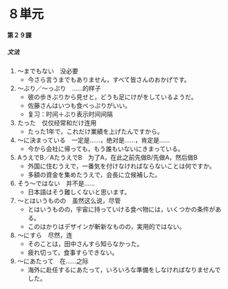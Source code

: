 # ８単元
#### 第２９課
##### 文法
1. ～までもない　没必要
	- 今さら言うまでもありません，すべて皆さんのおかげです。
1. ～ぶり／～っぷり　……的样子
	- 彼の歩きぶりから見せと，どうも足にけがをしているようだ。
	- 佐藤さんはいつも食べっぷりがいい。
	- 复习：时间＋ぶり表示时间间隔
1. たった　仅仅经常和だけ连用
	- たった1年で，これだけ業績を上げたんですから。
1. ～に決まっている　一定是……，绝对是……，肯定是……
	- 今から会社に帰っても，もう誰もいないにきまっている。
1. AうえでB／AたうえでB　为了A，在此之前先做B/先做A，然后做B
	- 外国に住むうえで，一番気を付けなければならないことは何ですか。
	- 多額の資金を集めたうえで，会長に立候補した。
1. そう～ではない　并不是……
	- 日本語はそう難しくないと思います。
1. ～とはいうものの　虽然这么说，尽管
	- とはいうものの，宇宙に持っていける食べ物には，いくつかの条件がある。
	- このはかりはデザインが斬新なものの，実用的ではない。
1. ～にすら　尽然，连
	- そのことは，田中さんすら知らなかった。
	- 疲れ切って，食事すらできない。
1. ～にあたって　在……之际
	- 海外に赴任するにあたって，いろいろな準備をしなければなりませんでした。